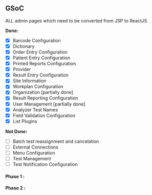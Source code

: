 ## GSoC

ALL admin pages which need to be converted from JSP to ReactJS

**Done:**

- [x] Barcode Configuration
- [x] Dictionary
- [x] Order Entry Configuration
- [x] Patient Entry Configuration
- [x] Printed Reports Configuration
- [x] Provider
- [x] Result Entry Configuration
- [x] Site Information
- [x] Workplan Configuration
- [x] Organization [partially done]
- [x] Result Reporting Configuration
- [x] User Management [partially done]
- [x] Analyzer Test Names
- [x] Field Validation Configuration
- [x] List Plugins

**Not Done:**

- [ ] Batch test reassignment and cancelation
- [ ] External Connections
- [ ] Menu Configuration
- [ ] Test Management
- [ ] Test Notification Configuration

#### Phase 1 :

#### Phase 2 :
